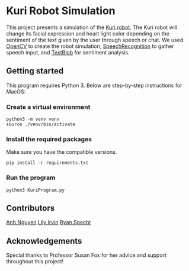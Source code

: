 # Kuri Robot Simulation
This project presents a simulation of the [Kuri robot](https://www.heykuri.com/explore-kuri/#feature-gestural-mechanics).
The Kuri robot will change its facial expression and heart light color depending on the sentiment of the text given by the 
user through speech or chat. We used [OpenCV](https://opencv.org/) to create the robot 
simulation, [SpeechRecognition](https://pypi.org/project/SpeechRecognition/) to gather speech input, and 
[TextBlob](https://textblob.readthedocs.io/en/dev/) for sentiment analysis.
## Getting started
This program requires Python 3. Below are step-by-step instructions for MacOS:
### Create a virtual environment
```
python3 -m venv venv 
source ./venv/bin/activate
```
### Install the required packages
Make sure you have the compatible versions.
```
pip install -r requirements.txt 
```
### Run the program
```
python3 KuriProgram.py
```
## Contributors
[Anh Nguyen](https://github.com/theang66)
[Lily Irvin](https://github.com/lirvin123)
[Ryan Specht](https://github.com/rspecht)
## Acknowledgements
Special thanks to Professor Susan Fox for her advice and support throughout this project!